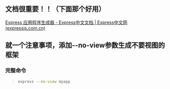## 文档很重要！！（下面那个好用）

[Express 应用程序生成器 - Express中文文档 | Express中文网 (expressjs.com.cn)](https://www.expressjs.com.cn/starter/generator.html)

## 就一个注意事项，添加--no-view参数生成不要视图的框架

### 完整命令

> ```cmd
> express --no-view myapp
> ```
